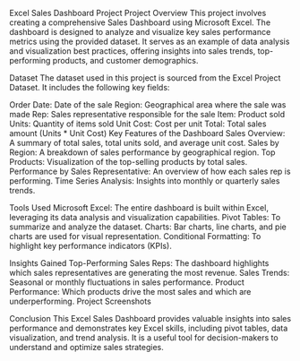 Excel Sales Dashboard Project
Project Overview
This project involves creating a comprehensive Sales Dashboard using Microsoft Excel. The dashboard is designed to analyze and visualize key sales performance metrics using the provided dataset. It serves as an example of data analysis and visualization best practices, offering insights into sales trends, top-performing products, and customer demographics.

Dataset
The dataset used in this project is sourced from the Excel Project Dataset. It includes the following key fields:

Order Date: Date of the sale
Region: Geographical area where the sale was made
Rep: Sales representative responsible for the sale
Item: Product sold
Units: Quantity of items sold
Unit Cost: Cost per unit
Total: Total sales amount (Units * Unit Cost)
Key Features of the Dashboard
Sales Overview: A summary of total sales, total units sold, and average unit cost.
Sales by Region: A breakdown of sales performance by geographical region.
Top Products: Visualization of the top-selling products by total sales.
Performance by Sales Representative: An overview of how each sales rep is performing.
Time Series Analysis: Insights into monthly or quarterly sales trends.


Tools Used
Microsoft Excel: The entire dashboard is built within Excel, leveraging its data analysis and visualization capabilities.
Pivot Tables: To summarize and analyze the dataset.
Charts: Bar charts, line charts, and pie charts are used for visual representation.
Conditional Formatting: To highlight key performance indicators (KPIs).


Insights Gained
Top-Performing Sales Reps: The dashboard highlights which sales representatives are generating the most revenue.
Sales Trends: Seasonal or monthly fluctuations in sales performance.
Product Performance: Which products drive the most sales and which are underperforming.
Project Screenshots


Conclusion
This Excel Sales Dashboard provides valuable insights into sales performance and demonstrates key Excel skills, including pivot tables, data visualization, and trend analysis. It is a useful tool for decision-makers to understand and optimize sales strategies.
